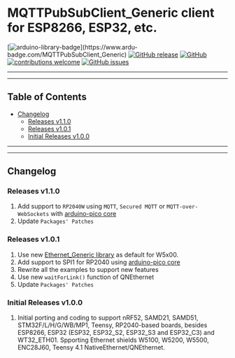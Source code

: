 # MQTTPubSubClient_Generic client for ESP8266, ESP32, etc.

[![arduino-library-badge](https://www.ardu-badge.com/badge/MQTTPubSubClient_Generic.svg?)](https://www.ardu-badge.com/MQTTPubSubClient_Generic)
[![GitHub release](https://img.shields.io/github/release/khoih-prog/MQTTPubSubClient_Generic.svg)](https://github.com/khoih-prog/MQTTPubSubClient_Generic/releases)
[![GitHub](https://img.shields.io/github/license/mashape/apistatus.svg)](https://github.com/khoih-prog/MQTTPubSubClient_Generic/blob/main/LICENSE)
[![contributions welcome](https://img.shields.io/badge/contributions-welcome-brightgreen.svg?style=flat)](#Contributing)
[![GitHub issues](https://img.shields.io/github/issues/khoih-prog/MQTTPubSubClient_Generic.svg)](http://github.com/khoih-prog/MQTTPubSubClient_Generic/issues)

---
---

## Table of Contents

* [Changelog](#changelog)
  * [Releases v1.1.0](#releases-v110)
  * [Releases v1.0.1](#releases-v101)
  * [Initial Releases v1.0.0](#Initial-Releases-v100)

---
---

## Changelog

### Releases v1.1.0

1. Add support to `RP2040W` using `MQTT`, `Secured MQTT` or `MQTT-over-WebSockets` with [arduino-pico core](https://github.com/earlephilhower/arduino-pico)
2. Update `Packages' Patches`

### Releases v1.0.1

1. Use new [Ethernet_Generic library](https://github.com/khoih-prog/Ethernet_Generic) as default for W5x00.
2. Add support to SPI1 for RP2040 using [arduino-pico core](https://github.com/earlephilhower/arduino-pico)
3. Rewrite all the examples to support new features
4. Use new `waitForLink()` function of QNEthernet
5. Update `Packages' Patches`

### Initial Releases v1.0.0

1. Initial porting and coding to support nRF52, SAMD21, SAMD51, STM32F/L/H/G/WB/MP1, Teensy, RP2040-based boards, besides ESP8266, ESP32 (ESP32, ESP32_S2, ESP32_S3 and ESP32_C3) and WT32_ETH01. Spporting Ethernet shields W5100, W5200, W5500, ENC28J60, Teensy 4.1 NativeEthernet/QNEthernet.


